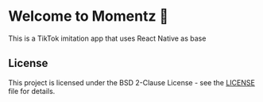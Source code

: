 # Welcome to Momentz 👋

This is a TikTok imitation app that uses React Native as base


## License

This project is licensed under the BSD 2-Clause License - see the [LICENSE](./LICENSE) file for details.
